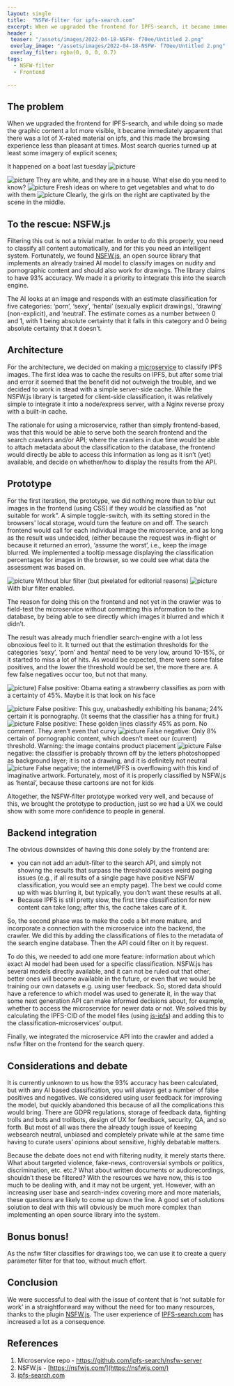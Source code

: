 ```yaml
---
layout: single
title:  "NSFW-filter for ipfs-search.com"
excerpt: When we upgraded the frontend for IPFS-search, it became immediately apparent that there was a lot of X-rated material on ipfs, and this made the browsing experience less than pleasant at times.
header :
 teaser: "/assets/images/2022-04-18-NSFW- f70ee/Untitled 2.png"
 overlay_image: "/assets/images/2022-04-18-NSFW- f70ee/Untitled 2.png"
 overlay_filter: rgba(0, 0, 0, 0.7)
tags:
  - NSFW-filter
  - Frontend
  
---
```

## The problem

When we upgraded the frontend for IPFS-search, and while doing so made the graphic content a lot more visible, it became immediately apparent that there was a lot of X-rated material on ipfs, and this made the browsing experience less than pleasant at times. Most search queries turned up at least some imagery of explicit scenes;

It happened on a boat last tuesday
<img src="/assets/images/2022-04-18-NSFW- f70ee/Untitled.png" alt="picture" />


<img src="/assets/images/2022-04-18-NSFW- f70ee/Untitled 1.png" alt="picture" />
They are white, and they are in a house. What else do you need to know?

<img src="/assets/images/2022-04-18-NSFW- f70ee/Untitled 2.png" alt="picture" />
Fresh ideas on where to get vegetables and what to do with them

<img src="/assets/images/2022-04-18-NSFW- f70ee/Untitled 3.png" alt="picture" />
Clearly, the girls on the right are captivated by the scene in the middle. 

## To the rescue: NSFW.js

Filtering this out is not a trivial matter. In order to do this properly, you need to classify all content automatically, and for this you need an intelligent system. Fortunately, we found [NSFW.js](http://nsfwjs.com), an open source library that implements an already trained AI model to classify images on nudity and pornographic content and should also work for drawings. The library claims to have 93% accuracy. We made it a priority to integrate this into the search engine.

The AI looks at an image and responds with an estimate classification for five categories: ‘porn’, ‘sexy’, ‘hentai’ (sexually explicit drawings), ‘drawing’ (non-explicit), and ‘neutral’. The estimate comes as a number between 0 and 1, with 1 being absolute certainty that it falls in this category and 0 being absolute certainty that it doesn’t. 

## Architecture

For the architecture, we decided on making a [microservice](https://github.com/ipfs-search/nsfw-server) to classify IPFS images. The first idea was to cache the results on IPFS, but after some trial and error it seemed that the benefit did not outweigh the trouble, and we decided to work in stead with a simple server-side cache. While the NSFW.js library is targeted for client-side classification, it was relatively simple to integrate it into a node/express server, with a Nginx reverse proxy with a built-in cache. 

The rationale for using a microservice, rather than simply frontend-based, was that this would be able to serve both the search frontend and the search crawlers and/or API; where the crawlers in due time would be able to attach metadata about the classification to the database, the frontend would directly be able to access this information as long as it isn’t (yet) available, and decide on whether/how to display the results from the API. 

## Prototype

For the first iteration, the prototype, we did nothing more than to blur out images in the frontend (using CSS) if they would be classified as “not suitable for work”. A simple toggle-switch, with its setting stored in the browsers’ local storage, would turn the feature on and off. The search frontend would call for each individual image the microservice, and as long as the result was undecided, (either because the request was in-flight or because it returned an error), ‘assume the worst’, i.e., keep the image blurred. We implemented a tooltip message displaying the classification percentages for images in the browser, so we could see what data the assessment was based on.

<img src="/assets/images/2022-04-18-NSFW- f70ee/Untitled 4.png" alt="picture" />
Without blur filter (but pixelated for editorial reasons)

<img src="/assets/images/2022-04-18-NSFW- f70ee/Untitled 5.png" alt="picture" />
With blur filter enabled.

The reason for doing this on the frontend and not yet in the crawler was to field-test the microservice without committing this information to the database, by being able to see directly which images it blurred and which it didn’t. 

The result was already much friendlier search-engine with a lot less obnoxious feel to it. It turned out that the estimation thresholds for the categories ‘sexy’, ‘porn’ and ‘hentai’ need to be very low, around 10-15%, or it started to miss a lot of hits. As would be expected, there were some false positives, and the lower the threshold would be set, the more there are. A few false negatives occur too, but not that many. 

<img src="/assets/images/2022-04-18-NSFW- f70ee/Untitled 6.png" alt="picture" />)
False positive: Obama eating a strawberry classifies as porn with a certainty of 45%. Maybe it is that look on his face

<img src="/assets/images/2022-04-18-NSFW- f70ee/Untitled 7.png" alt="picture" />
False positive: This guy, unabashedly exhibiting his banana; 24% certain it is pornography. (It seems that the classifier has a thing for fruit.)

<img src="/assets/images/2022-04-18-NSFW- f70ee/Untitled 8.png" alt="picture" />
False positive: These golden lines classify 45% as porn. No comment. They aren’t even that curvy

<img src="/assets/images/2022-04-18-NSFW- f70ee/Untitled 9.png" alt="picture" />
False negative: Only 8% certain of pornographic content, which doesn’t meet our (current) threshold. Warning: the image contains product placement

<img src="/assets/images/2022-04-18-NSFW- f70ee/Untitled 10.png" alt="picture" />
False negative: the classifier is probably thrown off by the letters photoshopped as background layer; it is not a drawing, and it is definitely not neutral

<img src="/assets/images/2022-04-18-NSFW- f70ee/Untitled 11.png" alt="picture" />
False negative; the internet/IPFS is overflowing with this kind of imaginative artwork. Fortunately, most of it is properly classified by NSFW.js as ‘hentai’, because these cartoons are not for kids

Altogether, the NSFW-filter prototype worked very well, and because of this, we brought the prototype to production, just so we had a UX we could show with some more confidence to people in general. 

## Backend integration

The obvious downsides of having this done solely by the frontend are:

- you can not add an adult-filter to the search API, and simply not showing the results that surpass the threshold causes weird paging issues (e.g., if all results of a single page have positive NSFW classification, you would see an empty page). The best we could come up with was blurring it, but typically, you don’t want these results at all.
- Because IPFS is still pretty slow, the first time classification for new content can take long; after this, the cache takes care of it.

So, the second phase was to make the code a bit more mature, and incorporate a connection with the microservice into the backend, the crawler. We did this by adding the classifications of files to the metadata of the search engine database. Then the API could filter on it by request. 

To do this, we needed to add one more feature: information about which exact AI model had been used for a specific classification. NSFW.js has several models directly available, and it can not be ruled out that other, better ones will become available in the future, or even that we would be training our own datasets e.g. using user feedback. 
So, stored data should have a reference to which model was used to generate it, in the way that some next generation API can make informed decisions about, for example, whether to access the microservice for newer data or not. We solved this by calculating the IPFS-CID of the model files (using [js-ipfs](https://github.com/ipfs/js-ipfs/tree/master/docs)) and adding this to the classification-microservices’ output. 

Finally, we integrated the microservice API into the crawler and added a nsfw filter on the frontend for the search query. 

## Considerations and debate

It is currently unknown to us how the 93% accuracy has been calculated, but with any AI based classification, you will always get a number of false positives and negatives. We considered using user feedback for improving the model, but quickly abandoned this because of all the complications this would bring. There are GDPR regulations, storage of feedback data, fighting trolls and bots and trollbots, design of UX for feedback, security, QA, and so forth. But most of all was there the already tough issue of keeping websearch neutral, unbiased and completely private while at the same time having to curate users’ opinions about sensitive, highly debatable matters. 

Because the debate does not end with filtering nudity, it merely starts there. What about targeted violence, fake-news, controversial symbols or politics, discrimination, etc. etc.? What about written documents or audiorecordings, shouldn’t these be filtered? With the resources we have now, this is too much to be dealing with, and it may not be urgent, yet. However, with an increasing user base and search-index covering more and more materials, these questions are likely to come up down the line. A good set of solutions solution to deal with this will obviously be much more complex than implementing an open source library into the system. 

## Bonus bonus!

As the nsfw filter classifies for drawings too, we can use it to create a query parameter filter for that too, without much effort.  

## Conclusion

We were successful to deal with the issue of content that is ‘not suitable for work’ in a straightforward way without the need for too many resources, thanks to the plugin [NSFW.js](https://nsfwjs.com/). The user experience of [IPFS-search.com](http://IPFS-search.com) has increased a lot as a consequence.

## References

1. Microservice repo - https://github.com/ipfs-search/nsfw-server
2. NSFW.js - [https://nsfwjs.com/](https://nsfwjs.com/)
3. [ipfs-search.com](https://ipfs-search.com/)

